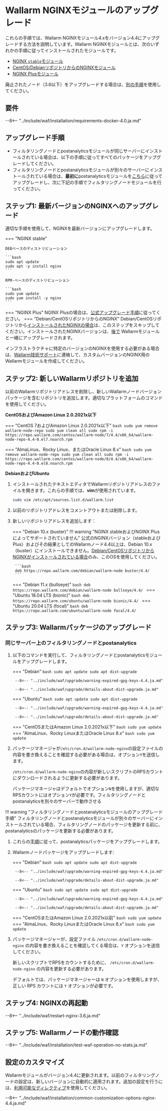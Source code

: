 [wallarm-status-instr]:             ../admin-en/configure-statistics-service.md
[ptrav-attack-docs]:                ../attacks-vulns-list.md#path-traversal
[attacks-in-ui-image]:              ../images/admin-guides/test-attacks-quickstart.png
[waf-mode-instr]:                   ../admin-en/configure-wallarm-mode.md
[blocking-page-instr]:              ../admin-en/configuration-guides/configure-block-page-and-code.md
[logging-instr]:                    ../admin-en/configure-logging.md
[proxy-balancer-instr]:             ../admin-en/using-proxy-or-balancer-en.md
[process-time-limit-instr]:         ../admin-en/configure-parameters-en.md#wallarm_process_time_limit
[configure-selinux-instr]:          ../admin-en/configure-selinux.md
[configure-proxy-balancer-instr]:   ../admin-en/configuration-guides/access-to-wallarm-api-via-proxy.md
[install-postanalytics-instr]:      ../admin-en/installation-postanalytics-en.md
[dynamic-dns-resolution-nginx]:     ../admin-en/configure-dynamic-dns-resolution-nginx.md
[img-wl-console-users]:             ../images/check-users.png
[img-create-wallarm-node]:          ../images/user-guides/nodes/create-cloud-node.png
[nginx-process-time-limit-docs]:    ../admin-en/configure-parameters-en.md#wallarm_process_time_limit
[nginx-process-time-limit-block-docs]:  ../admin-en/configure-parameters-en.md#wallarm_process_time_limit_block
[overlimit-res-rule-docs]:           ../user-guides/rules/configure-overlimit-res-detection.md
[graylist-docs]:                     ../user-guides/ip-lists/graylist.md

# Wallarm NGINXモジュールのアップグレード

これらの手順では、Wallarm NGINXモジュール4.xをバージョン4.4にアップグレードする方法を説明しています。Wallarm NGINXモジュールとは、次のいずれかの手順に従ってインストールされたモジュールです。

* [NGINX `stable`モジュール](../installation/nginx/dynamic-module.md)
* [CentOS/DebianリポジトリからのNGINXモジュール](../installation/nginx/dynamic-module-from-distr.md)
* [NGINX Plusモジュール](../installation/nginx-plus.md)

廃止されたノード（3.6以下）をアップグレードする場合は、[別の手順](older-versions/nginx-modules.md)を使用してください。

## 要件

--8<-- "../include/waf/installation/requirements-docker-4.0.ja.md"

## アップグレード手順

* フィルタリングノードとpostanalyticsモジュールが同じサーバーにインストールされている場合は、以下の手順に従ってすべてのパッケージをアップグレードしてください。
* フィルタリングノードとpostanalyticsモジュールが別々のサーバーにインストールされている場合は、**最初に**postanalyticsモジュールを[こちら](separate-postanalytics.md)に従ってアップグレードし、次に下記の手順でフィルタリングノードモジュールを行ってください。

## ステップ1: 最新バージョンのNGINXへのアップグレード

適切な手順を使用して、NGINXを最新バージョンにアップグレードします。

=== "NGINX stable"

    DEBベースのディストリビューション

    ```bash
    sudo apt update
    sudo apt -y install nginx
    ```

    RPM-ベースのディストリビューション

    ```bash
    sudo yum update
    sudo yum install -y nginx
    ```
=== "NGINX Plus"
    NGINX Plusの場合は、[公式アップグレード手順](https://docs.nginx.com/nginx/admin-guide/installing-nginx/installing-nginx-plus/#upgrading-nginx-plus)に従ってください。
=== "Debian/CentOSリポジトリからのNGINX"
    Debian/CentOSリポジトリから[インストールされたNGINXの場合](../installation/nginx/dynamic-module-from-distr.md)は、このステップをスキップしてください。インストールされたNGINXバージョンは、[後で](#step-4-upgrade-wallarm-packages) Wallarmモジュールと一緒にアップグレードされます。

インフラストラクチャに特定のバージョンのNGINXを使用する必要がある場合は、[Wallarm技術サポート](mailto:support@wallarm.com)に連絡して、カスタムバージョンのNGINX用のWallarmモジュールを作成してください。

## ステップ2: 新しいWallarmリポジトリを追加

以前のWallarmリポジトリアドレスを削除し、新しいWallarmノードバージョンパッケージを含むリポジトリを追加します。適切なプラットフォームのコマンドを使用してください。

**CentOSおよびAmazon Linux 2.0.2021x以下**

=== "CentOS 7およびAmazon Linux 2.0.2021x以下"
    ```bash
    sudo yum remove wallarm-node-repo
    sudo yum clean all
    sudo rpm -i https://repo.wallarm.com/centos/wallarm-node/7/4.4/x86_64/wallarm-node-repo-4.4-0.el7.noarch.rpm
    ```

=== "AlmaLinux、Rocky Linux、またはOracle Linux 8.x"
    ```bash
    sudo yum remove wallarm-node-repo
    sudo yum clean all
    sudo rpm -i https://repo.wallarm.com/centos/wallarm-node/8/4.4/x86_64/wallarm-node-repo-4.4-0.el8.noarch.rpm
    ```

**DebianおよびUbuntu**

1. インストールされたテキストエディタでWallarmリポジトリアドレスのファイルを開きます。これらの手順では、**vim**が使用されています。

    ```bash
    sudo vim /etc/apt/sources.list.d/wallarm.list
    ```
2. 以前のリポジトリアドレスをコメントアウトまたは削除します。
3. 新しいリポジトリアドレスを追加します：

    === "Debian 10.x (buster)"
        !!! warning "NGINX stableおよびNGINX Plusによってサポートされていません"
            公式のNGINXバージョン（stableおよびPlus）およびその結果としてのWallarmノード4.4以上は、Debian 10.x（buster）にインストールできません。[Debian/CentOSリポジトリからNGINXがインストールされている場合](../installation/nginx/dynamic-module-from-distr.md)のみ、このOSを使用してください。

        ```bash
        deb https://repo.wallarm.com/debian/wallarm-node buster/4.4/
        ```
    === "Debian 11.x (bullseye)"
        ```bash
        deb https://repo.wallarm.com/debian/wallarm-node bullseye/4.4/
        ```
    === "Ubuntu 18.04 LTS (bionic)"
        ```bash
        deb https://repo.wallarm.com/ubuntu/wallarm-node bionic/4.4/
        ```
    === "Ubuntu 20.04 LTS (focal)"
        ```bash
        deb https://repo.wallarm.com/ubuntu/wallarm-node focal/4.4/
        ```

## ステップ3: Wallarmパッケージのアップグレード

### 同じサーバー上のフィルタリングノードとpostanalytics

1. 以下のコマンドを実行して、フィルタリングノードとpostanalyticsモジュールをアップグレードします。

    === "Debian"
        ```bash
        sudo apt update
        sudo apt dist-upgrade
        ```

        --8<-- "../include/waf/upgrade/warning-expired-gpg-keys-4.4.ja.md"

        --8<-- "../include/waf/upgrade/details-about-dist-upgrade.ja.md"
    === "Ubuntu"
        ```bash
        sudo apt update
        sudo apt dist-upgrade
        ```

        --8<-- "../include/waf/upgrade/warning-expired-gpg-keys-4.4.ja.md"

        --8<-- "../include/waf/upgrade/details-about-dist-upgrade.ja.md"
    === "CentOSまたはAmazon Linux 2.0.2021x以下"
        ```bash
        sudo yum update
        ```
    === "AlmaLinux、Rocky LinuxまたはOracle Linux 8.x"
        ```bash
        sudo yum update
        ```
2. パッケージマネージャが`/etc/cron.d/wallarm-node-nginx`の設定ファイルの内容を書き換えることを確認する必要がある場合は、オプション`Y`を送信します。

    `/etc/cron.d/wallarm-node-nginx`の内容が新しいスクリプトのRPSカウントにダウンロードされるように更新する必要があります。

    パッケージマネージャはデフォルトでオプション`N`を使用しますが、適切なRPSカウントにはオプション`Y`が必要です。フィルタリングノードとpostanalyticsを別々のサーバーで動作させる

!!! warning "フィルタリングノードとpostanalyticsモジュールのアップグレード手順"
    フィルタリングノードとpostanalyticsモジュールが別々のサーバーにインストールされている場合、フィルタリングノードのパッケージを更新する前に、postanalyticsのパッケージを更新する必要があります。

1. これらの[手順](separate-postanalytics.md)に従って、postanalyticsパッケージをアップグレードします。
2. Wallarmノードパッケージをアップグレードします:

    === "Debian"
        ```bash
        sudo apt update
        sudo apt dist-upgrade
        ```

        --8<-- "../include/waf/upgrade/warning-expired-gpg-keys-4.4.ja.md"

        --8<-- "../include/waf/upgrade/details-about-dist-upgrade.ja.md"
    === "Ubuntu"
        ```bash
        sudo apt update
        sudo apt dist-upgrade
        ```

        --8<-- "../include/waf/upgrade/warning-expired-gpg-keys-4.4.ja.md"

        --8<-- "../include/waf/upgrade/details-about-dist-upgrade.ja.md"
    === "CentOSまたはAmazon Linux 2.0.2021x以前"
        ```bash
        sudo yum update
        ```
    === "AlmaLinux、Rocky LinuxまたはOracle Linux 8.x"
        ```bash
        sudo yum update
        ```
3. パッケージマネージャーが、設定ファイル `/etc/cron.d/wallarm-node-nginx` の内容を書き換えることを確認してくる場合は、`Y` オプションを送信してください。

    新しいスクリプトでRPSをカウントするために、 `/etc/cron.d/wallarm-node-nginx` の内容を更新する必要があります。

    デフォルトでは、パッケージマネージャーは `N` オプションを使用しますが、正しい RPS カウントには `Y` オプションが必要です。

## ステップ4: NGINXの再起動

--8<-- "../include/waf/restart-nginx-3.6.ja.md"

## ステップ5: Wallarmノードの動作確認

--8<-- "../include/waf/installation/test-waf-operation-no-stats.ja.md"

## 設定のカスタマイズ

Wallarmモジュールがバージョン4.4に更新されます。以前のフィルタリングノードの設定は、新しいバージョンに自動的に適用されます。追加の設定を行うには、[利用可能なディレクティブ](../admin-en/configure-parameters-en.md)を使用してください。

--8<-- "../include/waf/installation/common-customization-options-nginx-4.4.ja.md"